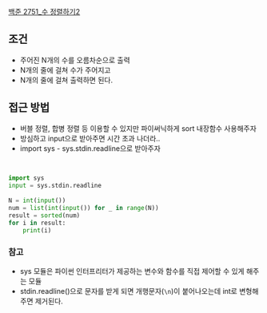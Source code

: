 [백준 2751_수 정렬하기2](https://www.acmicpc.net/problem/2751)


## 조건
- 주어진 N개의 수를 오름차순으로 출력
- N개의 줄에 걸쳐 수가 주어지고
- N개의 줄에 걸쳐 출력하면 된다.


## 접근 방법
-  버블 정렬, 합병 정렬 등 이용할 수 있지만 파이써닉하게 sort 내장함수 사용해주자
- 방심하고 input으로 받아주면 시간 초과 나더라..
- import sys - sys.stdin.readline으로 받아주자

```python
  
  
import sys  
input = sys.stdin.readline  
  
N = int(input())  
num = list(int(input()) for _ in range(N))  
result = sorted(num)  
for i in result:  
    print(i)
```

### 참고
- sys 모듈은 파이썬 인터프리터가 제공하는 변수와 함수를 직접 제어할 수 있게 해주는 모듈
- stdin.readline()으로 문자를 받게 되면 개행문자(`\n`)이 붙어나오는데  int로 변형해주면 제거된다.